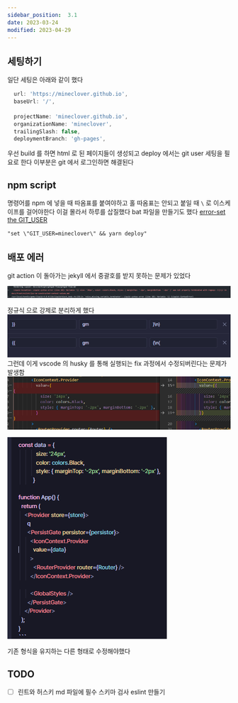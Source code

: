 ```yaml
---
sidebar_position:  3.1
date: 2023-03-24
modified: 2023-04-29
---
```


## 세팅하기

일단 세팅은 아래와 같이 했다

```js
  url: 'https://mineclover.github.io',
  baseUrl: '/',

  projectName: 'mineclover.github.io',
  organizationName: 'mineclover',
  trailingSlash: false,
  deploymentBranch: 'gh-pages',
```

우선 build 를 하면 html 로 된 페이지들이 생성되고
deploy 에서는 git user 세팅을 필요로 한다 이부분은 git 에서 로그인하면 해결된다

## npm script

명령어를 npm 에 넣을 때 따옴표를 붙여야하고 홀 따옴표는 안되고 붙일 때 `\` 로 이스케이프를 걸어야한다
이걸 몰라서 하루를 삽질했다
bat 파일을 만들기도 했다 [error-set the GIT_USER](../error-set%20the%20GIT_USER/error-set%20the%20GIT_USER)

```
"set \"GIT_USER=mineclover\" && yarn deploy"
```

## 배포 에러

git action 이 돌아가는 jekyll 에서 중괄호를 받지 못하는 문제가 있었다

![](file/deploy와%20CICD.png)

정규식 으로 강제로 분리하게 했다
![](file/deploy와%20CICD-1.png)
그런데 이게 vscode 의 husky 를 통해 실행되는 fix 과정에서 수정되버린다는 문제가 발생함
![](file/deploy와%20CICD-2.png)


![](file/deploy와%20CICD-3.png)

기존 형식을 유지하는 다른 형태로 수정해야했다

## TODO

- [ ] 린트와 허스키
	md 파일에 필수 스키마 검사 eslint 만들기
